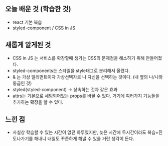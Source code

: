 ## 오늘 배운 것 (학습한 것)
- react 기본 복습
- styled-component / CSS in JS

## 새롭게 알게된 것 
- CSS in JS 는 서비스를 확장할때 생기는 CSS의 문제점을 해소하기 위해 만들어졌다.
- styled-components는 스타일을 style태그로 분리해서 올렸다.
- & 는 가상 엘리먼트이자 가상선택자로 나 자신을 선택하는 것이다. (내 옆의 나/나와 동급인 것)
- styled(styled-component) -> 상속하는 것과 같은 효과
- attrs는 기본으로 세팅되어있는 props를 바꿀 수 있다. 거기에 여러가지 기능들을 추가하는 확장을 할 수 있다.


## 느낀 점
- 사실상 학습할 수 있는 시간이 없던 하루였지만, 늦은 시간에 두시간이라도 복습+진도나가기를 해내니 내일도 꾸준하게 해낼 수 있을 거란 생각이 든다.
